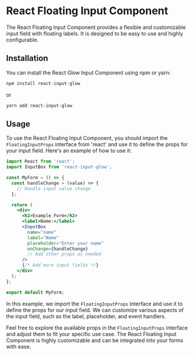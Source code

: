 # React Floating Input Component

The React Floating Input Component provides a flexible and customizable input field with floating labels. It is designed to be easy to use and highly configurable.

## Installation

You can install the React Glow Input Component using npm or yarn:

```sh
npm install react-input-glow
```

or

```sh
yarn add react-input-glow
```

## Usage

To use the React Floating Input Component, you should import the `FloatingInputProps` interface from 'react' and use it to define the props for your input field. Here's an example of how to use it:

```jsx
import React from 'react';
import InputBox from 'react-input-glow';

const MyForm = () => {
  const handleChange = (value) => {
    // Handle input value change
  };

  return (
    <div>
      <h2>Example Form</h2>
      <label>Name:</label>
      <InputBox
        name="name"
        label="Name"
        placeholder="Enter your name"
        onChange={handleChange}
        // Add other props as needed
      />
      {/* Add more input fields */}
    </div>
  );
};

export default MyForm;
```

In this example, we import the `FloatingInputProps` interface and use it to define the props for our input field. We can customize various aspects of the input field, such as the label, placeholder, and event handlers.

Feel free to explore the available props in the `FloatingInputProps` interface and adjust them to fit your specific use case. The React Floating Input Component is highly customizable and can be integrated into your forms with ease.
